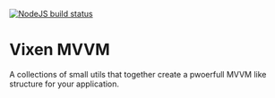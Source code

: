 [![NodeJS build status](https://secure.travis-ci.org/icetan/vmvvm.png)](http://travis-ci.org/icetan/vmvvm)

Vixen MVVM
==========

A collections of small utils that together create a pwoerfull MVVM like
structure for your application.


